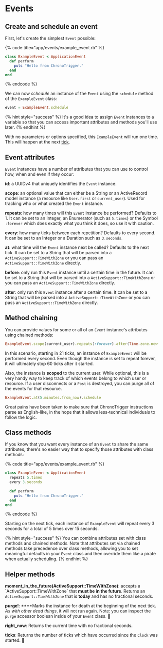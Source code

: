 # Events

## Create and schedule an event

First, let's create the simplest `Event` possible:

{% code title="app/events/example\_event.rb" %}
```ruby
class ExampleEvent < ApplicationEvent
  def perform
    puts "Hello from ChronoTrigger."
  end
end
```
{% endcode %}

We can now _schedule_ an instance of the `Event` using the `schedule` method of the `ExampleEvent` class:

```ruby
event = ExampleEvent.schedule
```

{% hint style="success" %}
It's a good idea to assign `Event` instances to a variable so that you can access important attributes and methods you'll use later.
{% endhint %}

With no parameters or options specified, this `ExampleEvent` will run one time. This will happen at the next [tick](time.md).

## Event attributes

`Event` instances have a number of attributes that you can use to control how, when and even if they occur:

**id**: a UUIDv4 that uniquely identifies the `Event` instance.

**scope**: an optional value that can either be a String or an ActiveRecord model instance \(a resource like `User.first` or `current_user`\). Used for tracking who or what created the `Event` instance.

**repeats**: how many times will this `Event` instance be performed? Defaults to 1. It can be set to an Integer, an Enumerator \(such as `5.times`\) or the Symbol `:forever` which does exactly what you think it does, so use it with caution.

**every**: how many ticks between each repetition? Defaults to every second. It can be set to an Integer or a Duration such as `3.seconds`.

**at**: what time will the `Event` instance next be called? Defaults to the next tick. It can be set to a String that will be parsed into a `ActiveSupport::TimeWithZone` or you can pass an `ActiveSupport::TimeWithZone` directly.

**before**: only run this `Event` instance until a certain time in the future. It can be set to a String that will be parsed into a `ActiveSupport::TimeWithZone` or you can pass an `ActiveSupport::TimeWithZone` directly.

**after**: only run this `Event` instance after a certain time. It can be set to a String that will be parsed into a `ActiveSupport::TimeWithZone` or you can pass an `ActiveSupport::TimeWithZone` directly.

## Method chaining

You can provide values for some or all of an `Event` instance's attributes using chained methods:

```ruby
ExampleEvent.scope(current_user).repeats(:forever).after(Time.zone.now + 21.seconds).before(Time.zone.now + 1.minute).schedule
```

In this scenario, starting in 21 ticks, an instance of `ExampleEvent` will be performed every second. Even though the instance is set to repeat forever, it will ultimately stop 60 ticks after it started.

Also, the instance is **scoped** to the current user. While optional, this is a very handy way to keep track of which events belong to which user or resource. If a user disconnects or a `Post` is destroyed, you can purge all of the events for that resource.

```ruby
ExampleEvent.at(5.minutes.from_now).schedule
```

Great pains have been taken to make sure that ChronoTrigger instructions parse as English-like, in the hope that it allows less-technical individuals to follow the logic.

## Class methods

If you know that you want every instance of an `Event` to share the same attributes, there's no easier way that to specify those attributes with class methods:

{% code title="app/events/example\_event.rb" %}
```ruby
class ExampleEvent < ApplicationEvent
  repeats 5.times
  every 3.seconds
  
  def perform
    puts "Hello from ChronoTrigger."
  end
end
```
{% endcode %}

Starting on the next tick, each instance of `ExampleEvent` will repeat every 3 seconds for a total of 5 times over 15 seconds.

{% hint style="success" %}
You can combine attributes set with class methods and chained methods. Note that attributes set via chained methods take precedence over class methods, allowing you to set meaningful defaults in your `Event` class and then override them like a pirate when actually scheduling.
{% endhint %}

## Helper methods

**moment\_in\_the\_future\(**ActiveSupport::TimeWithZone**\)**: accepts a \`ActiveSupport::TimeWithZone\` that **must be in the future**. Returns an `ActiveSupport::TimeWithZone` that is **today** and has no fractional seconds.

**purge!**: ****Marks the instance for death at the beginning of the next tick. _As with other dead things_, it will not run again. Note: you can inspect the `purge` accessor boolean inside of your `Event` class. 🎯

**right\_now**: Returns the current time with no fractional seconds.

**ticks**: Returns the number of ticks which have occurred since the `Clock` was started. 🐞

